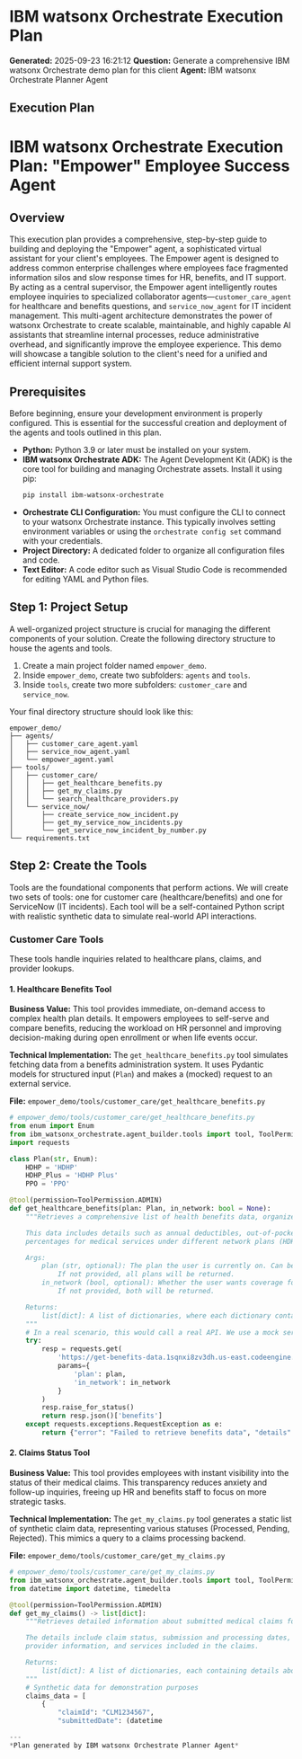 # IBM watsonx Orchestrate Execution Plan

**Generated:** 2025-09-23 16:21:12
**Question:** Generate a comprehensive IBM watsonx Orchestrate demo plan for this client
**Agent:** IBM watsonx Orchestrate Planner Agent

## Execution Plan

# IBM watsonx Orchestrate Execution Plan: "Empower" Employee Success Agent

## Overview

This execution plan provides a comprehensive, step-by-step guide to building and deploying the "Empower" agent, a sophisticated virtual assistant for your client's employees. The Empower agent is designed to address common enterprise challenges where employees face fragmented information silos and slow response times for HR, benefits, and IT support. By acting as a central supervisor, the Empower agent intelligently routes employee inquiries to specialized collaborator agents—`customer_care_agent` for healthcare and benefits questions, and `service_now_agent` for IT incident management. This multi-agent architecture demonstrates the power of watsonx Orchestrate to create scalable, maintainable, and highly capable AI assistants that streamline internal processes, reduce administrative overhead, and significantly improve the employee experience. This demo will showcase a tangible solution to the client's need for a unified and efficient internal support system.

## Prerequisites

Before beginning, ensure your development environment is properly configured. This is essential for the successful creation and deployment of the agents and tools outlined in this plan.

*   **Python:** Python 3.9 or later must be installed on your system.
*   **IBM watsonx Orchestrate ADK:** The Agent Development Kit (ADK) is the core tool for building and managing Orchestrate assets. Install it using pip:
    ```bash
    pip install ibm-watsonx-orchestrate
    ```
*   **Orchestrate CLI Configuration:** You must configure the CLI to connect to your watsonx Orchestrate instance. This typically involves setting environment variables or using the `orchestrate config set` command with your credentials.
*   **Project Directory:** A dedicated folder to organize all configuration files and code.
*   **Text Editor:** A code editor such as Visual Studio Code is recommended for editing YAML and Python files.

## Step 1: Project Setup

A well-organized project structure is crucial for managing the different components of your solution. Create the following directory structure to house the agents and tools.

1.  Create a main project folder named `empower_demo`.
2.  Inside `empower_demo`, create two subfolders: `agents` and `tools`.
3.  Inside `tools`, create two more subfolders: `customer_care` and `service_now`.

Your final directory structure should look like this:

```
empower_demo/
├── agents/
│   ├── customer_care_agent.yaml
│   ├── service_now_agent.yaml
│   └── empower_agent.yaml
├── tools/
│   ├── customer_care/
│   │   ├── get_healthcare_benefits.py
│   │   ├── get_my_claims.py
│   │   └── search_healthcare_providers.py
│   └── service_now/
│       ├── create_service_now_incident.py
│       ├── get_my_service_now_incidents.py
│       └── get_service_now_incident_by_number.py
└── requirements.txt
```

## Step 2: Create the Tools

Tools are the foundational components that perform actions. We will create two sets of tools: one for customer care (healthcare/benefits) and one for ServiceNow (IT incidents). Each tool will be a self-contained Python script with realistic synthetic data to simulate real-world API interactions.

### Customer Care Tools

These tools handle inquiries related to healthcare plans, claims, and provider lookups.

#### 1. Healthcare Benefits Tool

**Business Value:** This tool provides immediate, on-demand access to complex health plan details. It empowers employees to self-serve and compare benefits, reducing the workload on HR personnel and improving decision-making during open enrollment or when life events occur.

**Technical Implementation:** The `get_healthcare_benefits.py` tool simulates fetching data from a benefits administration system. It uses Pydantic models for structured input (`Plan`) and makes a (mocked) request to an external service.

**File:** `empower_demo/tools/customer_care/get_healthcare_benefits.py`

```python
# empower_demo/tools/customer_care/get_healthcare_benefits.py
from enum import Enum
from ibm_watsonx_orchestrate.agent_builder.tools import tool, ToolPermission
import requests

class Plan(str, Enum):
    HDHP = 'HDHP'
    HDHP_Plus = 'HDHP Plus'
    PPO = 'PPO'

@tool(permission=ToolPermission.ADMIN)
def get_healthcare_benefits(plan: Plan, in_network: bool = None):
    """Retrieves a comprehensive list of health benefits data, organized by coverage type and plan variant.

    This data includes details such as annual deductibles, out-of-pocket maximums, and various co-pays or
    percentages for medical services under different network plans (HDHP, HDHP Plus, and PPO).

    Args:
        plan (str, optional): The plan the user is currently on. Can be one of "HDHP", "HDHP Plus", or "PPO".
            If not provided, all plans will be returned.
        in_network (bool, optional): Whether the user wants coverage for in-network or out-of-network.
            If not provided, both will be returned.

    Returns:
        list[dict]: A list of dictionaries, where each dictionary contains benefit details for the specified plan(s).
    """
    # In a real scenario, this would call a real API. We use a mock service for the demo.
    try:
        resp = requests.get(
            'https://get-benefits-data.1sqnxi8zv3dh.us-east.codeengine.appdomain.cloud/',
            params={
                'plan': plan,
                'in_network': in_network
            }
        )
        resp.raise_for_status()
        return resp.json()['benefits']
    except requests.exceptions.RequestException as e:
        return {"error": "Failed to retrieve benefits data", "details": str(e)}

```

#### 2. Claims Status Tool

**Business Value:** This tool provides employees with instant visibility into the status of their medical claims. This transparency reduces anxiety and follow-up inquiries, freeing up HR and benefits staff to focus on more strategic tasks.

**Technical Implementation:** The `get_my_claims.py` tool generates a static list of synthetic claim data, representing various statuses (Processed, Pending, Rejected). This mimics a query to a claims processing backend.

**File:** `empower_demo/tools/customer_care/get_my_claims.py`

```python
# empower_demo/tools/customer_care/get_my_claims.py
from ibm_watsonx_orchestrate.agent_builder.tools import tool, ToolPermission
from datetime import datetime, timedelta

@tool(permission=ToolPermission.ADMIN)
def get_my_claims() -> list[dict]:
    """Retrieves detailed information about submitted medical claims for the current user.

    The details include claim status, submission and processing dates, amounts claimed and approved,
    provider information, and services included in the claims.

    Returns:
        list[dict]: A list of dictionaries, each containing details about a specific claim.
    """
    # Synthetic data for demonstration purposes
    claims_data = [
        {
            "claimId": "CLM1234567",
            "submittedDate": (datetime

---
*Plan generated by IBM watsonx Orchestrate Planner Agent*

